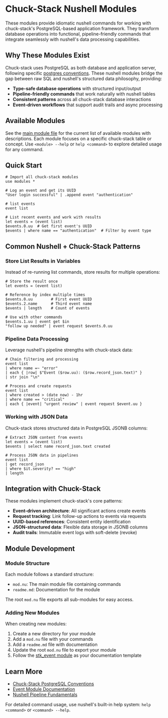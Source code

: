 # Chuck-Stack Nushell Modules

These modules provide idiomatic nushell commands for working with chuck-stack's PostgreSQL-based application framework. They transform database operations into functional, pipeline-friendly commands that integrate seamlessly with nushell's data processing capabilities.

## Why These Modules Exist

Chuck-stack uses PostgreSQL as both database and application server, following specific [postgres conventions](https://chuck-stack.org/postgres-conventions.html). These nushell modules bridge the gap between raw SQL and nushell's structured data philosophy, providing:

- **Type-safe database operations** with structured input/output
- **Pipeline-friendly commands** that work naturally with nushell tables
- **Consistent patterns** across all chuck-stack database interactions
- **Event-driven workflows** that support audit trails and async processing

## Available Modules

See the [main module file](mod.nu) for the current list of available modules with descriptions. Each module focuses on a specific chuck-stack table or concept. Use `<module> --help` or `help <command>` to explore detailed usage for any command.

## Quick Start

```nu
# Import all chuck-stack modules
use modules *

# Log an event and get its UUID
"User login successful" | .append event "authentication"

# list events
event list

# List recent events and work with results
let events = (event list)
$events.0.uu  # Get first event's UUID
$events | where name == "authentication"  # Filter by event type
```

## Common Nushell + Chuck-Stack Patterns

### Store List Results in Variables
Instead of re-running list commands, store results for multiple operations:

```nu
# Store the result once
let events = (event list)

# Reference by index multiple times
$events.0.uu        # First event UUID
$events.2.name      # Third event name
$events | length    # Count of events

# Use with other commands
$events.1.uu | event get $in
"follow up needed" | event request $events.0.uu
```

### Pipeline Data Processing
Leverage nushell's pipeline strengths with chuck-stack data:

```nu
# Chain filtering and processing
event list 
| where name =~ "error" 
| each { |row| $"Event ($row.uu): ($row.record_json.text)" }
| str join "\n"

# Process and create requests
event list 
| where created > (date now) - 1hr
| where name == "critical"
| each { |event| "urgent review" | event request $event.uu }
```

### Working with JSON Data
Chuck-stack stores structured data in PostgreSQL JSONB columns:

```nu
# Extract JSON content from events
let events = (event list)
$events | select name record_json.text created

# Process JSON data in pipelines
event list 
| get record_json 
| where $it.severity? == "high"
| length
```

## Integration with Chuck-Stack

These modules implement chuck-stack's core patterns:

- **Event-driven architecture**: All significant actions create events
- **Request tracking**: Link follow-up actions to events via requests  
- **UUID-based references**: Consistent entity identification
- **JSON-structured data**: Flexible data storage in JSONB columns
- **Audit trails**: Immutable event logs with soft-delete (revoke)

## Module Development

### Module Structure
Each module follows a standard structure:
- `mod.nu`: The main module file containing commands
- `readme.md`: Documentation for the module

The root `mod.nu` file exports all sub-modules for easy access.

### Adding New Modules
When creating new modules:
1. Create a new directory for your module
2. Add a `mod.nu` file with your commands
3. Add a `readme.md` file with documentation  
4. Update the root `mod.nu` file to export your module
5. Follow the [stk_event module](stk_event/) as your documentation template

## Learn More

- [Chuck-Stack PostgreSQL Conventions](https://chuck-stack.org/postgres-conventions.html)
- [Event Module Documentation](stk_event/readme.md)
- [Nushell Pipeline Fundamentals](https://www.nushell.sh/book/pipelines.html)

For detailed command usage, use nushell's built-in help system: `help <command>` or `<command> --help`.
